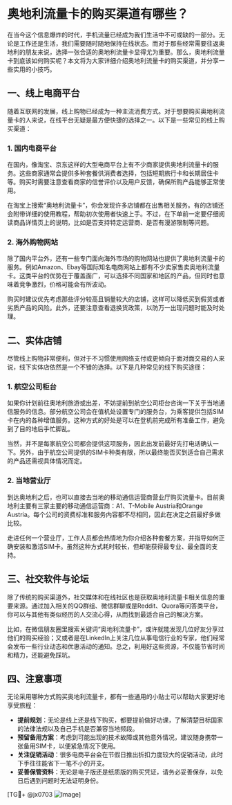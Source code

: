# 奥地利流量卡的购买渠道有哪些？

在当今这个信息爆炸的时代，手机流量已经成为我们生活中不可或缺的一部分。无论是工作还是生活，我们需要随时随地保持在线状态。而对于那些经常需要往返奥地利的朋友来说，选择一张合适的奥地利流量卡显得尤为重要。那么，奥地利流量卡到底该如何购买呢？本文将为大家详细介绍奥地利流量卡的购买渠道，并分享一些实用的小技巧。

## 一、线上电商平台

随着互联网的发展，线上购物已经成为一种主流消费方式。对于想要购买奥地利流量卡的人来说，在线平台无疑是最方便快捷的选择之一。以下是一些常见的线上购买渠道：

### 1. 国内电商平台

在国内，像淘宝、京东这样的大型电商平台上有不少商家提供奥地利流量卡的服务。这些商家通常会提供多种套餐供消费者选择，包括短期旅行卡和长期居住卡等。购买时需要注意查看商家的信誉评价以及用户反馈，确保所购产品能够正常使用。

在淘宝上搜索“奥地利流量卡”，你会发现许多店铺都在出售相关服务。有的店铺还会附带详细的使用教程，帮助初次使用者快速上手。不过，在下单前一定要仔细阅读商品详情页上的说明，比如是否支持特定运营商、是否有漫游限制等问题。

### 2. 海外购物网站

除了国内平台外，还有一些专门面向海外市场的购物网站也提供了奥地利流量卡的服务。例如Amazon、Ebay等国际知名电商网站上都有不少卖家售卖奥地利流量卡。这类平台的优势在于覆盖面广，可以选择不同国家和地区的产品，但同时也意味着竞争激烈，价格可能会有所波动。

购买时建议优先考虑那些评分较高且销量较大的店铺，这样可以降低买到假货或者劣质产品的风险。此外，还要注意查看退换货政策，以防万一出现问题时能及时处理。

## 二、实体店铺

尽管线上购物非常便利，但对于不习惯使用网络支付或更倾向于面对面交易的人来说，线下实体店依然是一个不错的选择。以下是几种常见的线下购买途径：

### 1. 航空公司柜台

如果你计划前往奥地利旅游或出差，不妨提前到航空公司柜台咨询一下关于当地通信服务的信息。部分航空公司会在值机处设置专门的服务台，为乘客提供包括SIM卡在内的各种增值服务。这种方式的好处是可以在登机前完成所有准备工作，避免到了目的地后手忙脚乱。

当然，并不是每家航空公司都会提供这项服务，因此出发前最好先打电话确认一下。另外，由于航空公司提供的SIM卡种类有限，所以最终能否买到适合自己需求的产品还需视具体情况而定。

### 2. 当地营业厅

到达奥地利之后，也可以直接去当地的移动通信运营商营业厅购买流量卡。目前奥地利主要有三家主要的移动通信运营商：A1、T-Mobile Austria和Orange Austria。每个公司的资费标准和服务内容都不尽相同，因此在决定之前最好多做比较。

走进任何一个营业厅，工作人员都会热情地为你介绍各种套餐方案，并指导如何正确安装和激活SIM卡。虽然这种方式耗时较长，但却能获得最专业、最全面的支持。

## 三、社交软件与论坛

除了传统的购买渠道外，社交媒体和在线社区也是获取奥地利流量卡相关信息的重要来源。通过加入相关的QQ群组、微信群聊或是Reddit、Quora等问答类平台，你可以与其他有类似经历的人交流心得，从而找到最适合自己的解决方案。

比如，在微信朋友圈里搜索关键词“奥地利流量卡”，或许就能发现几位好友分享过他们的购买经验；又或者是在LinkedIn上关注几位从事电信行业的专家，他们经常会发布一些行业动态和优惠活动的通知。总之，利用好这些资源，不仅能节省时间和精力，还能避免踩坑。

## 四、注意事项

无论采用哪种方式购买奥地利流量卡，都有一些通用的小贴士可以帮助大家更好地享受旅程：

- **提前规划**：无论是线上还是线下购买，都要提前做好功课，了解清楚目标国家的法律法规以及自己手机是否兼容当地频段。
- **预留备用方案**：考虑到可能出现的技术故障或其他意外情况，建议随身携带一张备用SIM卡，以便紧急情况下使用。
- **关注促销活动**：很多电商平台会在节假日推出折扣力度较大的促销活动，此时下手往往能省下一笔不小的开支。
- **妥善保管资料**：无论是电子版还是纸质版的购买凭证，请务必妥善保存，以免日后遇到问题时无法证明身份。

[TG💪+ @jx0703 ![Image](https://github.com/user-attachments/assets/dbca1d08-cadb-493c-b0ec-ad6f7a83f270)]